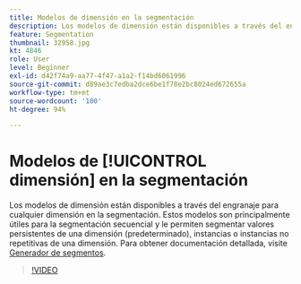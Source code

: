 ```yaml
---
title: Modelos de dimensión en la segmentación
description: Los modelos de dimensión están disponibles a través del engranaje para cualquier dimensión en la segmentación. Estos modelos son principalmente útiles para la segmentación secuencial y le permiten segmentar valores persistentes de una dimensión (predeterminado), instancias o instancias no repetitivas de una dimensión.
feature: Segmentation
thumbnail: 32958.jpg
kt: 4846
role: User
level: Beginner
exl-id: d42f74a9-aa77-4f47-a1a2-f14bd6061996
source-git-commit: d89ae3c7edba2dce6be1f78e2bc8024ed672655a
workflow-type: tm+mt
source-wordcount: '100'
ht-degree: 94%

---
```


# Modelos de [!UICONTROL dimensión] en la segmentación

Los modelos de dimensión están disponibles a través del engranaje para cualquier dimensión en la segmentación. Estos modelos son principalmente útiles para la segmentación secuencial y le permiten segmentar valores persistentes de una dimensión (predeterminado), instancias o instancias no repetitivas de una dimensión. Para obtener documentación detallada, visite [Generador de segmentos](https://experienceleague.adobe.com/docs/analytics/components/segmentation/segmentation-workflow/seg-build.html?lang=es).

>[!VIDEO](https://video.tv.adobe.com/v/32958/?quality=12&learn=on)
